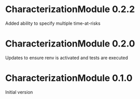 CharacterizationModule 0.2.2
=======================

Added ability to specify multiple time-at-risks 

CharacterizationModule 0.2.0
=======================

Updates to ensure renv is activated and tests are executed

CharacterizationModule 0.1.0
=======================

Initial version
